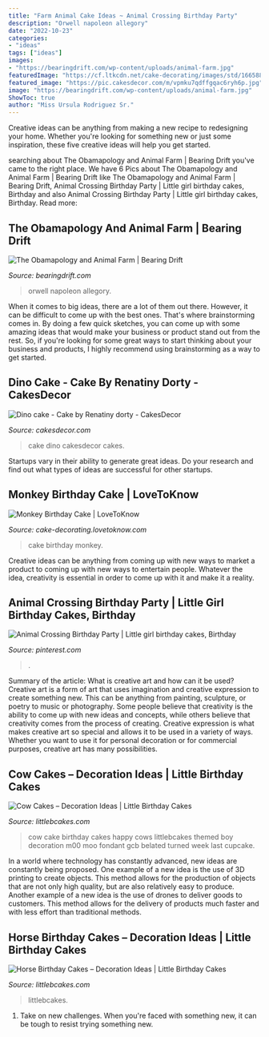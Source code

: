```yaml
---
title: "Farm Animal Cake Ideas ~ Animal Crossing Birthday Party"
description: "Orwell napoleon allegory"
date: "2022-10-23"
categories:
- "ideas"
tags: ["ideas"]
images:
- "https://bearingdrift.com/wp-content/uploads/animal-farm.jpg"
featuredImage: "https://cf.ltkcdn.net/cake-decorating/images/std/166588-319x425-monkeyfacecake.jpg"
featured_image: "https://pic.cakesdecor.com/m/vpmku7qdffgqac6ryh6p.jpg"
image: "https://bearingdrift.com/wp-content/uploads/animal-farm.jpg"
ShowToc: true
author: "Miss Ursula Rodriguez Sr."
---
```



Creative ideas can be anything from making a new recipe to redesigning your home. Whether you're looking for something new or just some inspiration, these five creative ideas will help you get started.

	

		
searching about The Obamapology and Animal Farm | Bearing Drift you've came to the right place. We have 6 Pics about The Obamapology and Animal Farm | Bearing Drift like The Obamapology and Animal Farm | Bearing Drift, Animal Crossing Birthday Party | Little girl birthday cakes, Birthday and also Animal Crossing Birthday Party | Little girl birthday cakes, Birthday. Read more:
		
    
## The Obamapology And Animal Farm | Bearing Drift

<img loading=lazy src="https://bearingdrift.com/wp-content/uploads/animal-farm.jpg" onerror="this.onerror=null;this.src='https://tse4.mm.bing.net/th?id=OIP.FHQQh4q5MnEZT1CfI0mtMwAAAA&amp;pid=15.1';" alt="The Obamapology and Animal Farm | Bearing Drift">

_Source: bearingdrift.com_

>orwell napoleon allegory. 

	

When it comes to big ideas, there are a lot of them out there. However, it can be difficult to come up with the best ones. That's where brainstorming comes in. By doing a few quick sketches, you can come up with some amazing ideas that would make your business or product stand out from the rest. So, if you're looking for some great ways to start thinking about your business and products, I highly recommend using brainstorming as a way to get started.

    
## Dino Cake - Cake By Renatiny Dorty - CakesDecor

<img loading=lazy src="https://pic.cakesdecor.com/m/vpmku7qdffgqac6ryh6p.jpg" onerror="this.onerror=null;this.src='https://tse2.mm.bing.net/th?id=OIP.tiJE-9YDbQJXmoND5zbHhAHaKD&amp;pid=15.1';" alt="Dino cake - Cake by Renatiny dorty - CakesDecor">

_Source: cakesdecor.com_

>cake dino cakesdecor cakes. 

	

Startups vary in their ability to generate great ideas. Do your research and find out what types of ideas are successful for other startups.

    
## Monkey Birthday Cake | LoveToKnow

<img loading=lazy src="https://cf.ltkcdn.net/cake-decorating/images/std/166588-319x425-monkeyfacecake.jpg" onerror="this.onerror=null;this.src='https://tse1.mm.bing.net/th?id=OIP.YkWmTFkd0Xzqs_vD9FZlDAHaJ3&amp;pid=15.1';" alt="Monkey Birthday Cake | LoveToKnow">

_Source: cake-decorating.lovetoknow.com_

>cake birthday monkey. 

	

Creative ideas can be anything from coming up with new ways to market a product to coming up with new ways to entertain people. Whatever the idea, creativity is essential in order to come up with it and make it a reality.

    
## Animal Crossing Birthday Party | Little Girl Birthday Cakes, Birthday

<img loading=lazy src="https://i.pinimg.com/736x/d1/ab/7c/d1ab7c72ea69c3c0b50bbf6eb4f83f94.jpg" onerror="this.onerror=null;this.src='https://tse3.mm.bing.net/th?id=OIP.DdsvGyI6AiOKcOfLaLtkHAHaJ3&amp;pid=15.1';" alt="Animal Crossing Birthday Party | Little girl birthday cakes, Birthday">

_Source: pinterest.com_

>. 

	

Summary of the article: What is creative art and how can it be used?
Creative art is a form of art that uses imagination and creative expression to create something new. This can be anything from painting, sculpture, or poetry to music or photography. Some people believe that creativity is the ability to come up with new ideas and concepts, while others believe that creativity comes from the process of creating. Creative expression is what makes creative art so special and allows it to be used in a variety of ways. Whether you want to use it for personal decoration or for commercial purposes, creative art has many possibilities.

    
## Cow Cakes – Decoration Ideas | Little Birthday Cakes

<img loading=lazy src="http://www.littlebcakes.com/wp-content/uploads/2014/01/Cow-Cake-Images-768x1024.jpg" onerror="this.onerror=null;this.src='https://tse1.mm.bing.net/th?id=OIP.K3CLj0TlBLWtsD8Jlowi1wHaJ4&amp;pid=15.1';" alt="Cow Cakes – Decoration Ideas | Little Birthday Cakes">

_Source: littlebcakes.com_

>cow cake birthday cakes happy cows littlebcakes themed boy decoration m00 moo fondant gcb belated turned week last cupcake. 

	

In a world where technology has constantly advanced, new ideas are constantly being proposed. One example of a new idea is the use of 3D printing to create objects. This method allows for the production of objects that are not only high quality, but are also relatively easy to produce. Another example of a new idea is the use of drones to deliver goods to customers. This method allows for the delivery of products much faster and with less effort than traditional methods.

    
## Horse Birthday Cakes – Decoration Ideas | Little Birthday Cakes

<img loading=lazy src="https://www.littlebcakes.com/wp-content/uploads/2014/01/Horse-Cakes-Photos.jpg" onerror="this.onerror=null;this.src='https://tse1.mm.bing.net/th?id=OIP.lv6cPdLYB2nHbfKewK5BXAHaHo&amp;pid=15.1';" alt="Horse Birthday Cakes – Decoration Ideas | Little Birthday Cakes">

_Source: littlebcakes.com_

>littlebcakes. 

	

1) Take on new challenges. When you're faced with something new, it can be tough to resist trying something new.

